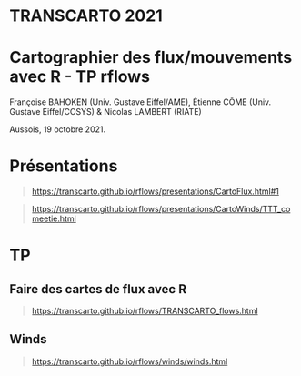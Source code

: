 # TRANSCARTO 2021 
# Cartographier des flux/mouvements avec R - TP rflows
Françoise BAHOKEN (Univ. Gustave Eiffel/AME), Étienne CÔME (Univ. Gustave Eiffel/COSYS) & Nicolas LAMBERT (RIATE)

Aussois, 19 octobre 2021.

# Présentations

> https://transcarto.github.io/rflows/presentations/CartoFlux.html#1

> https://transcarto.github.io/rflows/presentations/CartoWinds/TTT_comeetie.html

# TP

## Faire des cartes de flux avec R

> https://transcarto.github.io/rflows/TRANSCARTO_flows.html

## Winds

> https://transcarto.github.io/rflows/winds/winds.html



